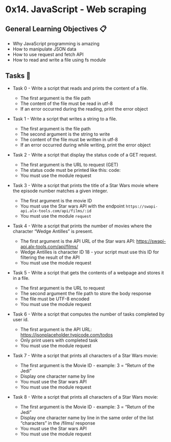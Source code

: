# 0x14. JavaScript - Web scraping

## General Learning Objectives :clipboard:

* Why JavaScript programming is amazing
* How to manipulate JSON data
* How to use request and fetch API
* How to read and write a file using fs module

## Tasks :scroll:

* Task 0 - Write a script that reads and prints the content of a file.
    - The first argument is the file path
    - The content of the file must be read in utf-8
    - If an error occurred during the reading, print the error object

* Task 1 - Write a script that writes a string to a file.
    - The first argument is the file path
    - The second argument is the string to write
    - The content of the file must be written in utf-8
    - If an error occurred during while writing, print the error object

* Task 2 - Write a script that display the status code of a GET request.
    - The first argument is the URL to request (GET)
    - The status code must be printed like this: code: <status code>
    - You must use the module request

* Task 3 - Write a script that prints the title of a Star Wars movie where the episode number matches a given integer.
    - The first argument is the movie ID
    - You must use the Star wars API with the endpoint `https://swapi-api.alx-tools.com/api/films/:id`
    - You must use the module `request`

* Task 4 - Write a script that prints the number of movies where the character “Wedge Antilles” is present.
    - The first argument is the API URL of the Star wars API: https://swapi-api.alx-tools.com/api/films/
    - Wedge Antilles is character ID 18 - your script must use this ID for filtering the result of the API
    - You must use the module request

* Task 5 - Write a script that gets the contents of a webpage and stores it in a file.
    - The first argument is the URL to request
    - The second argument the file path to store the body response
    - The file must be UTF-8 encoded
    - You must use the module request

* Task 6 - Write a script that computes the number of tasks completed by user id.
    - The first argument is the API URL: https://jsonplaceholder.typicode.com/todos
    - Only print users with completed task
    - You must use the module request

* Task 7 - Write a script that prints all characters of a Star Wars movie:
    - The first argument is the Movie ID - example: 3 = “Return of the Jedi”
    - Display one character name by line
    - You must use the Star wars API
    - You must use the module request

* Task 8 - Write a script that prints all characters of a Star Wars movie:
    - The first argument is the Movie ID - example: 3 = “Return of the Jedi”
    - Display one character name by line in the same order of the list “characters” in the /films/ response
    - You must use the Star wars API
    - You must use the module request
